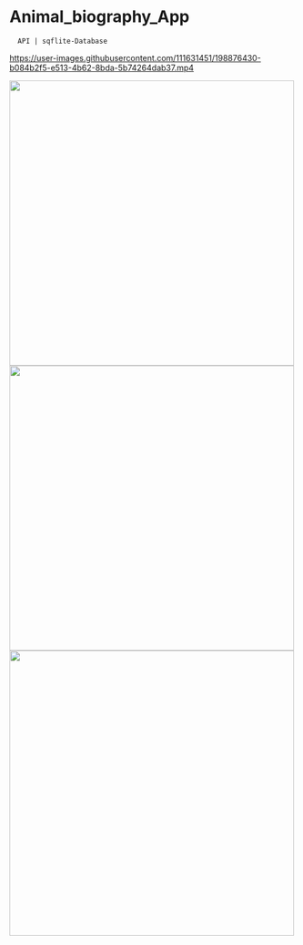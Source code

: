 # Animal_biography_App


      API | sqflite-Database
      
https://user-images.githubusercontent.com/111631451/198876430-b084b2f5-e513-4b62-8bda-5b74264dab37.mp4
      
<img src="https://user-images.githubusercontent.com/111631451/198875970-c2db9471-0241-4d38-824a-298e47ad06dd.png" style="height:500px"/>  <img src="https://user-images.githubusercontent.com/111631451/198876134-3c3ced37-4af5-4ae5-9083-df9d6dca31e7.png" style="height:500px"/>  <img src="https://user-images.githubusercontent.com/111631451/198876220-394f82be-f910-45cc-ba30-f436d3dcb91e.png" style="height:500px"/>  
